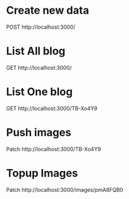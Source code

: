 # Create new data

POST http://localhost:3000/

# List All blog
GET http://localhost:3000/

# List One blog

GET  http://localhost:3000/TB-Xo4Y9

# Push images

Patch http://localhost:3000/TB-Xo4Y9


# Topup Images

Patch http://localhost:3000/images/pmA8FQB0
